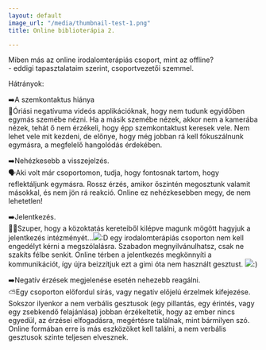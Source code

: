 ```yaml
---
layout: default
image_url: "/media/thumbnail-test-1.png"
title: Online biblioterápia 2.

---
```

Miben más az online irodalomterápiás csoport, mint az offline?  
\- eddigi tapasztalataim szerint, csoportvezetői szemmel.

Hátrányok:

➡️A szemkontaktus hiánya  
👀Óriási negatívuma videós applikációknak, hogy nem tudunk egyidőben egymás szemébe nézni. Ha a másik szemébe nézek, akkor nem a kamerába nézek, tehát ő nem érzékeli, hogy épp szemkontaktust keresek vele. Nem lehet vele mit kezdeni, de előnye, hogy még jobban rá kell fókuszálnunk egymásra, a megfelelő hangolódás érdekében.

➡️Nehézkesebb a visszejelzés.  
🗣Aki volt már csoportomon, tudja, hogy fontosnak tartom, hogy reflektáljunk egymásra. Rossz érzés, amikor őszintén megosztunk valamit másokkal, és nem jön rá reakció. Online ez nehézkesebben megy, de nem lehetetlen!

➡️Jelentkezés.  
🙋‍♀️Szuper, hogy a közoktatás kereteiből kilépve magunk mögött hagyjuk a jelentkezés intézményét…![](https://static.xx.fbcdn.net/images/emoji.php/v9/taa/1.5/16/1f603.png%20=16x16):D egy irodalomterápiás csoporton nem kell engedélyt kérni a megszólalásra. Szabadon megnyilvánulhatsz, csak ne szakíts félbe senkit. Online térben a jelentkezés megkönnyíti a kommunikációt, így újra beizzítjuk ezt a gimi óta nem használt gesztust. ![](https://static.xx.fbcdn.net/images/emoji.php/v9/ta5/1.5/16/1f642.png%20=16x16):)

➡️Negatív érzések megjelenése esetén nehezebb reagálni.  
⛅️Egy csoporton előfordul sírás, vagy negatív előjelú érzelmek kifejezése. Sokszor ilyenkor a nem verbális gesztusok (egy pillantás, egy érintés, vagy egy zsebkendő felajánlása) jobban érzékeltetik, hogy az ember nincs egyedül, az érzései elfogadásra, megértésre találnak, mint bármilyen szó. Online formában erre is más eszközöket kell találni, a nem verbális gesztusok szinte teljesen elvesznek.